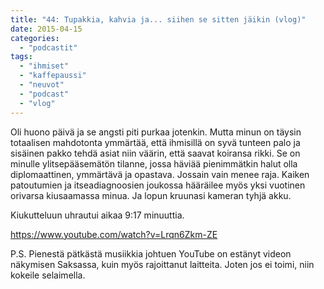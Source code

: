 ```yaml
---
title: "44: Tupakkia, kahvia ja... siihen se sitten jäikin (vlog)"
date: 2015-04-15
categories: 
  - "podcastit"
tags: 
  - "ihmiset"
  - "kaffepaussi"
  - "neuvot"
  - "podcast"
  - "vlog"
---
```


Oli huono päivä ja se angsti piti purkaa jotenkin. Mutta minun on täysin totaalisen mahdotonta ymmärtää, että ihmisillä on syvä tunteen palo ja sisäinen pakko tehdä asiat niin väärin, että saavat koiransa rikki. Se on minulle ylitsepääsemätön tilanne, jossa häviää pienimmätkin halut olla diplomaattinen, ymmärtävä ja opastava. Jossain vain menee raja. Kaiken patoutumien ja itseadiagnoosien joukossa hääräilee myös yksi vuotinen orivarsa kiusaamassa minua. Ja lopun kruunasi kameran tyhjä akku.

<!--more-->

Kiukutteluun uhrautui aikaa 9:17 minuuttia.

https://www.youtube.com/watch?v=Lrqn6Zkm-ZE

P.S. Pienestä pätkästä musiikkia johtuen YouTube on estänyt videon näkymisen Saksassa, kuin myös rajoittanut laitteita. Joten jos ei toimi, niin kokeile selaimella.
